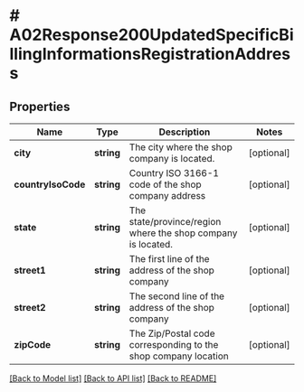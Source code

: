 # # A02Response200UpdatedSpecificBillingInformationsRegistrationAddress

## Properties

Name | Type | Description | Notes
------------ | ------------- | ------------- | -------------
**city** | **string** | The city where the shop company is located. | [optional]
**countryIsoCode** | **string** | Country ISO 3166-1 code of the shop company address | [optional]
**state** | **string** | The state/province/region where the shop company is located. | [optional]
**street1** | **string** | The first line of the address of the shop company | [optional]
**street2** | **string** | The second line of the address of the shop company | [optional]
**zipCode** | **string** | The Zip/Postal code corresponding to the shop company location | [optional]

[[Back to Model list]](../../README.md#models) [[Back to API list]](../../README.md#endpoints) [[Back to README]](../../README.md)
